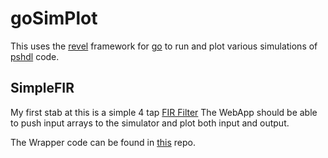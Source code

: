 # goSimPlot

This uses the [revel](http://robfig.github.io/revel) framework for [go](http://golang.org) to run and plot various simulations of [pshdl](http://pshdl.org) code.


## SimpleFIR
My first stab at this is a simple 4 tap [FIR Filter](https://en.wikipedia.org/wiki/Fir_filter)
The WebApp should be able to push input arrays to the simulator and plot both input and output.

The Wrapper code can be found in [this](http://github.com/cryptix/goFir) repo.
